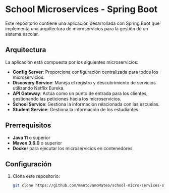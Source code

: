 # School Microservices - Spring Boot

Este repositorio contiene una aplicación desarrollada con Spring Boot que implementa una arquitectura de microservicios para la gestión de un sistema escolar.

## Arquitectura

La aplicación está compuesta por los siguientes microservicios:

- **Config Server**: Proporciona configuración centralizada para todos los microservicios.
- **Discovery Service**: Maneja el registro y descubrimiento de servicios utilizando Netflix Eureka.
- **API Gateway**: Actúa como un punto de entrada para los clientes, gestionando las peticiones hacia los microservicios.
- **School Service**: Gestiona la información relacionada con las escuelas.
- **Student Service**: Gestiona la información de los estudiantes.

## Prerrequisitos

- **Java 11** o superior
- **Maven 3.6.0** o superior
- **Docker** para ejecutar los microservicios en contenedores.

## Configuración

1. Clona este repositorio:
   ```bash
   git clone https://github.com/mantovanoMateo/school-micro-services-spring-boot.git
